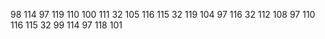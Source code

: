 
98 114 97 119 110 100 111 32 105 116 115 32 119 104 97 116 32 112 108 97 110 116 115 32 99 114 97 118 101
